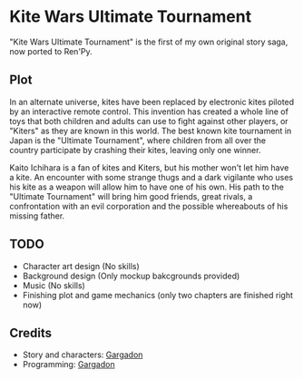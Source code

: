 # Kite Wars Ultimate Tournament
"Kite Wars Ultimate Tournament" is the first of my own original story saga, now ported to Ren'Py.

## Plot
In an alternate universe, kites have been replaced by electronic kites piloted by an interactive remote control. This invention has created a whole line of toys that both children and adults can use to fight against other players, or "Kiters" as they are known in this world. The best known kite tournament in Japan is the "Ultimate Tournament", where children from all over the country participate by crashing their kites, leaving only one winner.

Kaito Ichihara is a fan of kites and Kiters, but his mother won't let him have a kite. An encounter with some strange thugs and a dark vigilante who uses his kite as a weapon will allow him to have one of his own. His path to the "Ultimate Tournament" will bring him good friends, great rivals, a confrontation with an evil corporation and the possible whereabouts of his missing father.

## TODO
* Character art design (No skills)
* Background design (Only mockup bakcgrounds provided)
* Music (No skills)
* Finishing plot and game mechanics (only two chapters are finished right now)

## Credits
* Story and characters: [Gargadon](https://github.com/Gargadon)
* Programming: [Gargadon](https://github.com/Gargadon)
